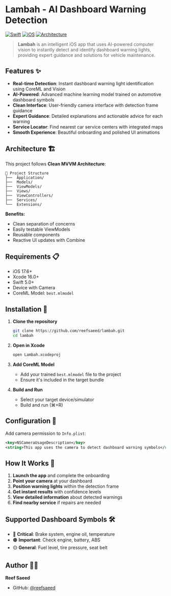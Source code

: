 # Lambah - AI Dashboard Warning Detection 

[![Swift](https://img.shields.io/badge/Swift-5.0+-orange.svg)](https://swift.org)
[![iOS](https://img.shields.io/badge/iOS-17.6+-blue.svg)](https://developer.apple.com/ios/)
[![Architecture](https://img.shields.io/badge/Architecture-MVVM-purple.svg)](https://en.wikipedia.org/wiki/Model%E2%80%93view%E2%80%93viewmodel)

> **Lambah** is an intelligent iOS app that uses AI-powered computer vision to instantly detect and identify dashboard warning lights, providing expert guidance and solutions for vehicle maintenance.

## Features ✨

- **Real-time Detection**: Instant dashboard warning light identification using CoreML and Vision
- **AI-Powered**: Advanced machine learning model trained on automotive dashboard symbols
- **Clean Interface**: User-friendly camera interface with detection frame guidance
- **Expert Guidance**: Detailed explanations and actionable advice for each warning
- **Service Locator**: Find nearest car service centers with integrated maps
- **Smooth Experience**: Beautiful onboarding and polished UI animations

## Architecture 🏗️

This project follows **Clean MVVM Architecture**:

```
📁 Project Structure
├──  Application/
├──  Models/
├──  ViewModels/
├──  Views/
├──  ViewControllers/
├──  Services/
└──  Extensions/
```

**Benefits:**
- Clean separation of concerns
- Easily testable ViewModels
- Reusable components
- Reactive UI updates with Combine

## Requirements 📋

- iOS 17.6+
- Xcode 16.0+
- Swift 5.0+
- Device with Camera
- CoreML Model: `best.mlmodel`

## Installation 🚀

1. **Clone the repository**
   ```bash
   git clone https://github.com/reefsaeed/lambah.git
   cd lambah
   ```

2. **Open in Xcode**
   ```bash
   open Lambah.xcodeproj
   ```

3. **Add CoreML Model**
   - Add your trained `best.mlmodel` file to the project
   - Ensure it's included in the target bundle

4. **Build and Run**
   - Select your target device/simulator
   - Build and run (⌘+R)

## Configuration 🔧

Add camera permission to `Info.plist`:
```xml
<key>NSCameraUsageDescription</key>
<string>This app uses the camera to detect dashboard warning symbols</string>
```

## How It Works 📱

1. **Launch the app** and complete the onboarding
2. **Point your camera** at your dashboard
3. **Position warning lights** within the detection frame
4. **Get instant results** with confidence levels
5. **View detailed information** about detected warnings
6. **Find nearby service** if repairs are needed

## Supported Dashboard Symbols 🛠️

- 🔴 **Critical**: Brake system, engine oil, temperature
- 🟠 **Important**: Check engine, battery, ABS
- 🟡 **General**: Fuel level, tire pressure, seat belt


## Author 👨‍💻
**Reef Saeed**
- GitHub: [@reefsaeed](https://github.com/reefsaeed)
